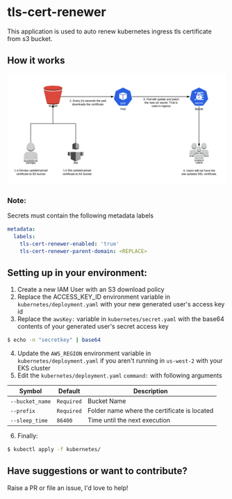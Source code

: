 # tls-cert-renewer

This application is used to auto renew kubernetes ingress tls certificate from s3 bucket.

## How it works

![How it works](https://github.com/ldoming/tls-cert-renewer/blob/master/img/how-it-works.png)

### Note:
Secrets must contain the following metadata labels
```yaml
metadata:
  labels:
    tls-cert-renewer-enabled: 'true'
    tls-cert-renewer-parent-domain: <REPLACE>
```

## Setting up in your environment:
1) Create a new IAM User with an S3 download policy
2) Replace the ACCESS_KEY_ID environment variable in `kubernetes/deployment.yaml` with your new generated user's access key id
3) Replace the `awsKey:` variable in `kubernetes/secret.yaml` with the base64 contents of your generated user's secret access key
```bash
$ echo -n "secretkey" | base64
```
4) Update the `AWS_REGION` environment variable in `kubernetes/deployment.yaml` if you aren't running in `us-west-2` with your EKS cluster
5) Edit the `kubernetes/deployment.yaml` `command:` with following arguments

| Symbol | Default | Description
| --- | --- | ---
| `--bucket_name` | `Required` | Bucket Name
| `--prefix` | `Required` | Folder name where the certificate is located
| `--sleep_time` | `86400` | Time until the next execution


6) Finally:
```bash
$ kubectl apply -f kubernetes/
```

## Have suggestions or want to contribute?
Raise a PR or file an issue, I'd love to help!
